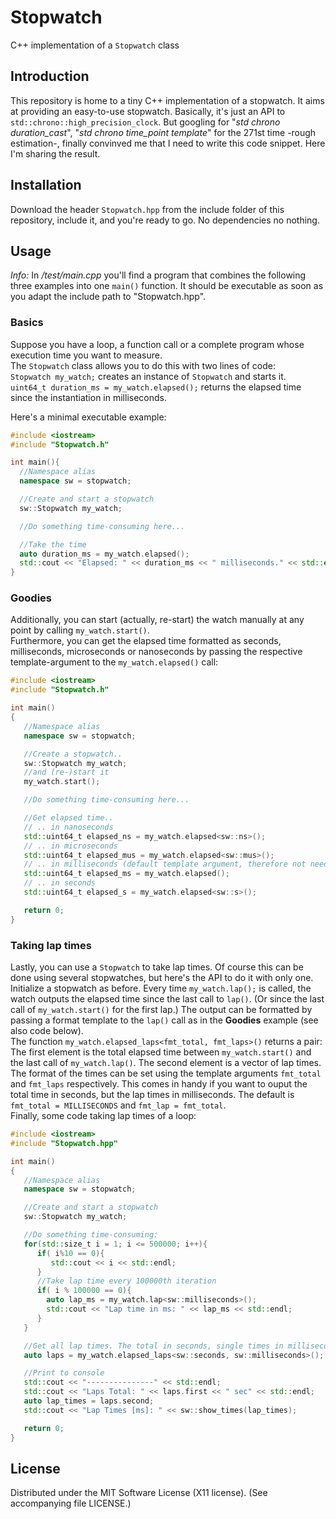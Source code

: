 # Stopwatch
C++ implementation of a `Stopwatch` class

## Introduction
This repository is home to a tiny C++ implementation of a stopwatch. It aims at providing an easy-to-use stopwatch. Basically, it's just an API to `std::chrono::high_precision_clock`. But googling for "*std chrono duration_cast*", "*std chrono time_point template*" for the 271st time -rough estimation-, finally convinved me that I need to write this code snippet. Here I'm sharing the result.

## Installation
Download the header `Stopwatch.hpp` from the include folder of this repository, include it, and you're ready to go. No dependencies no nothing.

## Usage
*Info:* In */test/main.cpp* you'll find a program that combines the following three examples into one `main()` function. It should be executable as soon as you adapt the include path to "Stopwatch.hpp".

### Basics
Suppose you have a loop, a function call or a complete program whose execution time you want to measure.  
The `Stopwatch` class allows you to do this with two lines of code:  
`Stopwatch my_watch;` creates an instance of `Stopwatch` and starts it.   
`uint64_t duration_ms = my_watch.elapsed();` returns the elapsed time since the instantiation in milliseconds.

Here's a minimal executable example:
```cpp
#include <iostream>
#include "Stopwatch.h"

int main(){
  //Namespace alias
  namespace sw = stopwatch;

  //Create and start a stopwatch
  sw::Stopwatch my_watch;

  //Do something time-consuming here...

  //Take the time
  auto duration_ms = my_watch.elapsed();
  std::cout << "Elapsed: " << duration_ms << " milliseconds." << std::endl;
}
```

### Goodies
Additionally, you can start (actually, re-start) the watch manually at any point by calling `my_watch.start()`.  
Furthermore, you can get the elapsed time formatted as seconds, milliseconds, microseconds or nanoseconds by passing the respective template-argument to the `my_watch.elapsed()` call:

```cpp
#include <iostream>
#include "Stopwatch.h"

int main()
{
   //Namespace alias
   namespace sw = stopwatch;

   //Create a stopwatch..
   sw::Stopwatch my_watch;
   //and (re-)start it
   my_watch.start();

   //Do something time-consuming here...

   //Get elapsed time..
   // .. in nanoseconds
   std::uint64_t elapsed_ns = my_watch.elapsed<sw::ns>();
   // .. in microseconds
   std::uint64_t elapsed_mus = my_watch.elapsed<sw::mus>();
   // .. in milliseconds (default template argument, therefore not needed)
   std::uint64_t elapsed_ms = my_watch.elapsed();
   // .. in seconds
   std::uint64_t elapsed_s = my_watch.elapsed<sw::s>();

   return 0;
}
```

### Taking lap times
Lastly, you can use a `Stopwatch` to take lap times. Of course this can be done using several stopwatches, but here's the API to do it with only one.  
Initialize a stopwatch as before. Every time `my_watch.lap();` is called, the watch outputs the elapsed time since the last call to `lap()`. (Or since the last call of `my_watch.start()` for the first lap.) The output can be formatted by passing a format template to the `lap()` call as in the **Goodies** example (see also code below).  
The function `my_watch.elapsed_laps<fmt_total, fmt_laps>()` returns a pair: The first element is the total elapsed time between `my_watch.start()` and the last call of `my_watch.lap()`. The second element is a vector of lap times. The format of the times can be set using the template arguments `fmt_total` and `fmt_laps` respectively. This comes in handy if you want to ouput the total time in seconds, but the lap times in milliseconds. The default is `fmt_total = MILLISECONDS` and `fmt_lap = fmt_total`.  
Finally, some code taking lap times of a loop:

```cpp
#include <iostream>
#include "Stopwatch.hpp"

int main()
{
   //Namespace alias
   namespace sw = stopwatch;

   //Create and start a stopwatch
   sw::Stopwatch my_watch;

   //Do something time-consuming:
   for(std::size_t i = 1; i <= 500000; i++){
      if( i%10 == 0){
         std::cout << i << std::endl;
      }
      //Take lap time every 100000th iteration
      if( i % 100000 == 0){
        auto lap_ms = my_watch.lap<sw::milliseconds>();
        std::cout << "Lap time in ms: " << lap_ms << std::endl;
      }
   }

   //Get all lap times. The total in seconds, single times in milliseconds
   auto laps = my_watch.elapsed_laps<sw::seconds, sw::milliseconds>();

   //Print to console
   std::cout << "---------------" << std::endl;
   std::cout << "Laps Total: " << laps.first << " sec" << std::endl;
   auto lap_times = laps.second;
   std::cout << "Lap Times [ms]: " << sw::show_times(lap_times);

   return 0;
}
```


## License
Distributed under the MIT Software License (X11 license). (See accompanying file LICENSE.)
